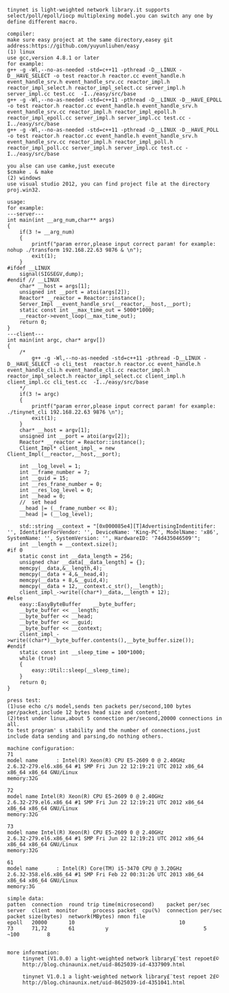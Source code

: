     tinynet is light-weighted network library.it supports select/poll/epoll/iocp multiplexing model.you can switch any one by define different macro.
	
    compiler:
	make sure easy project at the same directory,easey git address:https://github.com/yuyunliuhen/easy
	(1)	linux
	use gcc,version 4.8.1 or later
	for example:
	g++ -g -Wl,--no-as-needed -std=c++11 -pthread -D__LINUX -D__HAVE_SELECT -o test reactor.h reactor.cc event_handle.h event_handle_srv.h event_handle_srv.cc reactor_impl.h reactor_impl_select.h reactor_impl_select.cc server_impl.h server_impl.cc test.cc  -I../easy/src/base
	g++ -g -Wl,--no-as-needed -std=c++11 -pthread -D__LINUX -D__HAVE_EPOLL -o test reactor.h reactor.cc event_handle.h event_handle_srv.h event_handle_srv.cc reactor_impl.h reactor_impl_epoll.h reactor_impl_epoll.cc server_impl.h server_impl.cc test.cc -I../easy/src/base
	g++ -g -Wl,--no-as-needed -std=c++11 -pthread -D__LINUX -D__HAVE_POLL -o test reactor.h reactor.cc event_handle.h event_handle_srv.h event_handle_srv.cc reactor_impl.h reactor_impl_poll.h reactor_impl_poll.cc server_impl.h server_impl.cc test.cc -I../easy/src/base
	
	you alse can use camke,just execute
	$cmake . & make 
	(2) windows
	use visual studio 2012, you can find project file at the directory proj.win32.
	
	usage:
	for example:
	---server---
	int main(int __arg_num,char** args)
	{
		if(3 != __arg_num)
		{
			printf("param error,please input correct param! for example: nohup ./transform 192.168.22.63 9876 & \n");
			exit(1);
		}
	#ifdef __LINUX
		signal(SIGSEGV,dump);
	#endif // __LINUX
		char* __host = args[1];
		unsigned int __port = atoi(args[2]);
		Reactor* __reactor = Reactor::instance();
		Server_Impl __event_handle_srv(__reactor,__host,__port);
		static const int __max_time_out = 5000*1000;
		__reactor->event_loop(__max_time_out);
		return 0;
	}
	---client---
	int main(int argc, char* argv[])
	{
		/*
			g++ -g -Wl,--no-as-needed -std=c++11 -pthread -D__LINUX -D__HAVE_SELECT -o cli_test  reactor.h reactor.cc event_handle.h event_handle_cli.h event_handle_cli.cc reactor_impl.h reactor_impl_select.h reactor_impl_select.cc client_impl.h client_impl.cc cli_test.cc  -I../easy/src/base
		*/
		if(3 != argc)
		{
			printf("param error,please input correct param! for example: ./tinynet_cli 192.168.22.63 9876 \n");
			exit(1);
		}
		char* __host = argv[1];
		unsigned int __port = atoi(argv[2]);
		Reactor* __reactor = Reactor::instance();
		Client_Impl* client_impl_ = new Client_Impl(__reactor,__host,__port);
		
		int __log_level = 1;
		int __frame_number = 7;
		int __guid = 15;
		int __res_frane_number = 0;
		int __res_log_level = 0;
		int __head = 0;
		//	set head
		__head |= (__frame_number << 8);
		__head |= (__log_level);

		std::string __context = "[0x000085e4][T]AdvertisingIndentitifer: '', IdentifierForVendor: '', DeviceName: 'King-PC', ModelName: 'x86', SystemName: '', SystemVersion: '', HardwareID: '74d435046509'";
		int __length = __context.size();
	#if 0
		static const int __data_length = 256;
		unsigned char __data[__data_length] = {};
		memcpy(__data,&__length,4);
		memcpy(__data + 4,&__head,4);
		memcpy(__data + 8,&__guid,4);
		memcpy(__data + 12,__context.c_str(),__length);
		client_impl_->write((char*)__data,__length + 12);
	#else
		easy::EasyByteBuffer	__byte_buffer;
		__byte_buffer << __length;
		__byte_buffer << __head;
		__byte_buffer << __guid;
		__byte_buffer << __context;
		client_impl_->write((char*)__byte_buffer.contents(),__byte_buffer.size());
	#endif
		static const int __sleep_time = 100*1000;
		while (true)
		{
			easy::Util::sleep(__sleep_time);
		}
		return 0;
	}

	press test:
	(1)use echo c/s model,sends ten packets per/second,100 bytes per/packet,include 12 bytes head size and content;
	(2)test under linux,about 5 connection per/second,20000 connections in all.
	to test program' s stability and the number of connections,just include data sending and parsing,do nothing others.
	
	machine configuration:
	71
	model name      : Intel(R) Xeon(R) CPU E5-2609 0 @ 2.40GHz
	2.6.32-279.el6.x86_64 #1 SMP Fri Jun 22 12:19:21 UTC 2012 x86_64 x86_64 x86_64 GNU/Linux	
	memory:32G

	72
	model name Intel(R) Xeon(R) CPU E5-2609 0 @ 2.40GHz
	2.6.32-279.el6.x86_64 #1 SMP Fri Jun 22 12:19:21 UTC 2012 x86_64 x86_64 x86_64 GNU/Linux
	memory:32G
	
	73
	model name Intel(R) Xeon(R) CPU E5-2609 0 @ 2.40GHz
	2.6.32-279.el6.x86_64 #1 SMP Fri Jun 22 12:19:21 UTC 2012 x86_64 x86_64 x86_64 GNU/Linux
	memory:32G

	61
	model name      : Intel(R) Core(TM) i5-3470 CPU @ 3.20GHz
	2.6.32-358.el6.x86_64 #1 SMP Fri Feb 22 00:31:26 UTC 2013 x86_64 x86_64 x86_64 GNU/Linux
	memory:3G

	simple data:
	patten	connection	round trip time(microsecond)	packet per/sec	 	server	client	monitor		process packet	cpu(%)	connection per/sec	packet size(bytes)	network(MBytes)	nmon file		
	epoll 	20000		10									10				73		71,72		61			y								5				~100		 8
	
	
	more information:
		 tinynet (V1.0.0) a light-weighted network library£¨test repoet£©
		 http://blog.chinaunix.net/uid-8625039-id-4337909.html
		 
		 tinynet V1.0.1 a light-weighted network library£¨test repoet 2£©
		 http://blog.chinaunix.net/uid-8625039-id-4351041.html
    
    

